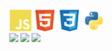 <div style="display: inline_block"><br>
  <img height="40" width="40" src="https://raw.githubusercontent.com/devicons/devicon/master/icons/javascript/javascript-plain.svg">
  <img height="40" width="40" src="https://raw.githubusercontent.com/devicons/devicon/master/icons/html5/html5-original.svg">
  <img height="40" width="40" src="https://raw.githubusercontent.com/devicons/devicon/master/icons/css3/css3-original.svg">
  <img height="40" width="40" src="https://raw.githubusercontent.com/devicons/devicon/master/icons/python/python-original.svg">
</div>
 
<div> 
  <a href="https://discord.gg/wagxzStdcR" target="_blank"><img src="https://img.shields.io/badge/Discord-7289DA?style=for-the-badge&logo=discord&logoColor=white" target="_blank"></a> 
  <a href ="11joao44@gmail.com"><img src="https://img.shields.io/badge/-Gmail-%23333?style=for-the-badge&logo=gmail&logoColor=red" target="_blank"></a>
  <a href="https://www.linkedin.com/in/rafaella-ballerini-45875016a" target="_blank"><img src="https://img.shields.io/badge/-LinkedIn-%230077B5?style=for-the-badge&logo=linkedin&logoColor=white" target="_blank"></a> 
</div>
